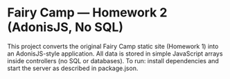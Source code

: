 # Fairy Camp — Homework 2 (AdonisJS, No SQL)

This project converts the original Fairy Camp static site (Homework 1) into an AdonisJS-style application.
All data is stored in simple JavaScript arrays inside controllers (no SQL or databases).
To run: install dependencies and start the server as described in package.json.
